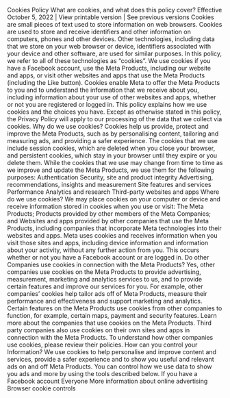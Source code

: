 Cookies Policy
What are cookies, and what does this policy cover?
Effective October 5, 2022 | View printable version | See previous versions
Cookies are small pieces of text used to store information on web browsers. Cookies are used to store and receive identifiers and other information on computers, phones and other devices. Other technologies, including data that we store on your web browser or device, identifiers associated with your device and other software, are used for similar purposes. In this policy, we refer to all of these technologies as “cookies”.
We use cookies if you have a Facebook account, use the Meta Products, including our website and apps, or visit other websites and apps that use the Meta Products (including the Like button). Cookies enable Meta to offer the Meta Products to you and to understand the information that we receive about you, including information about your use of other websites and apps, whether or not you are registered or logged in.
This policy explains how we use cookies and the choices you have. Except as otherwise stated in this policy, the Privacy Policy will apply to our processing of the data that we collect via cookies.
Why do we use cookies?
Cookies help us provide, protect and improve the Meta Products, such as by personalising content, tailoring and measuring ads, and providing a safer experience. The cookies that we use include session cookies, which are deleted when you close your browser, and persistent cookies, which stay in your browser until they expire or you delete them. While the cookies that we use may change from time to time as we improve and update the Meta Products, we use them for the following purposes:
Authentication
Security, site and product integrity
Advertising, recommendations, insights and measurement
Site features and services
Performance
Analytics and research
Third-party websites and apps
Where do we use cookies?
We may place cookies on your computer or device and receive information stored in cookies when you use or visit:
The Meta Products;
Products provided by other members of the Meta Companies; and
Websites and apps provided by other companies that use the Meta Products, including companies that incorporate Meta technologies into their websites and apps. Meta uses cookies and receives information when you visit those sites and apps, including device information and information about your activity, without any further action from you. This occurs whether or not you have a Facebook account or are logged in.
Do other Companies use cookies in connection with the Meta Products?
Yes, other companies use cookies on the Meta Products to provide advertising, measurement, marketing and analytics services to us, and to provide certain features and improve our services for you.
For example, other companies’ cookies help tailor ads off of Meta Products, measure their performance and effectiveness and support marketing and analytics. Certain features on the Meta Products use cookies from other companies to function, for example, certain maps, payment and security features. Learn more about the companies that use cookies on the Meta Products.
Third party companies also use cookies on their own sites and apps in connection with the Meta Products. To understand how other companies use cookies, please review their policies.
How can you control your Information?
We use cookies to help personalise and improve content and services, provide a safer experience and to show you useful and relevant ads on and off Meta Products. You can control how we use data to show you ads and more by using the tools described below.
If you have a Facebook account
Everyone
More information about online advertising
Browser cookie controls
